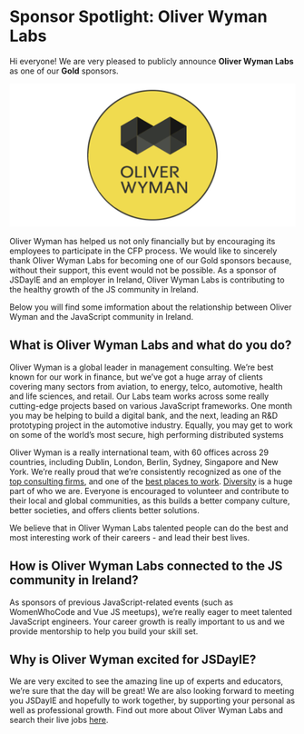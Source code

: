 # Sponsor Spotlight: Oliver Wyman Labs

Hi everyone! We are very pleased to publicly announce **Oliver Wyman Labs** as one of our **Gold** sponsors.

![](/media/blog/blog_post_7.png)

Oliver Wyman has helped us not only financially but by encouraging its employees to participate in the CFP process. We would like to sincerely thank Oliver Wyman Labs for becoming one of our Gold sponsors because, without their support, this event would not be possible. As a sponsor of JSDayIE and an employer in Ireland, Oliver Wyman Labs is contributing to the healthy growth of the JS community in Ireland.

Below you will find some imformation about the relationship between Oliver Wyman and the JavaScript community in Ireland.

## What is Oliver Wyman Labs and what do you do?

Oliver Wyman is a global leader in management consulting. We’re best known for our work in finance, but we’ve got a huge array of clients covering many sectors from aviation, to energy, telco, automotive, health and life sciences, and retail. Our Labs team works across some really cutting-edge projects based on various JavaScript frameworks. One month you may be helping to build a digital bank, and the next, leading an R&D prototyping project in the automotive industry. Equally, you may get to work on some of the world’s most secure, high performing distributed systems

Oliver Wyman is a really international team, with 60 offices across 29 countries, including Dublin, London, Berlin, Sydney, Singapore and New York. We’re really proud that we’re consistently recognized as one of the [top consulting firms](http://forbesranking.com/rankings/Consulting-Firms.html), and one of the [best places to work](http://www.businesswire.com/news/home/20160927006309/en/Oliver-Wyman-Named-2016-Working-Mother-%E2%80%9C100). [Diversity](https://www.oliverwyman.com/our-culture/inclusion-diversity.html) is a huge part of who we are. Everyone is encouraged to volunteer and contribute to their local and global communities, as this builds a better company culture, better societies, and offers clients better solutions.

We believe that in Oliver Wyman Labs talented people can do the best and most interesting work of their careers - and lead their best lives.

## How is Oliver Wyman Labs connected to the JS community in Ireland?

As sponsors of previous JavaScript-related events (such as WomenWhoCode and Vue JS meetups), we’re really eager to meet talented JavaScript engineers. Your career growth is really important to us and we provide mentorship to help you build your skill set.

## Why is Oliver Wyman excited for JSDayIE?

We are very excited to see the amazing line up of experts and educators, we’re sure that the day will be great! We are also looking forward to meeting you JSDayIE and hopefully to work together, by supporting your personal as well as professional growth. Find out more about Oliver Wyman Labs and search their live jobs [here](https://www.linkedin.com/company/oliver-wyman/jobs/).
